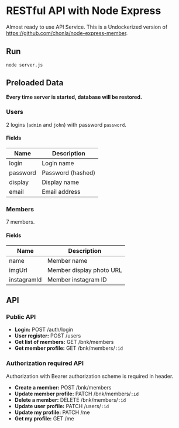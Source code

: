 # RESTful API with Node Express

Almost ready to use API Service. This is a Undockerized version of https://github.com/chonla/node-express-member.

## Run

```
node server.js
```

## Preloaded Data

**Every time server is started, database will be restored.**

### Users

2 logins (`admin` and `john`) with password `password`.

#### Fields

| Name | Description |
| - | - |
| login | Login name |
| password | Password (hashed) |
| display | Display name |
| email | Email address |

### Members

7 members.

#### Fields

| Name | Description |
| - | - |
| name | Member name |
| imgUrl | Member display photo URL |
| instagramId | Member instagram ID |


## API

### Public API

* **Login:** POST /auth/login
* **User register:** POST /users
* **Get list of members:** GET /bnk/members
* **Get member profile:** GET /bnk/members/`:id`

### Authorization required API

Authorization with Bearer authorization scheme is required in header.

* **Create a member:** POST /bnk/members
* **Update member profile:** PATCH /bnk/members/`:id`
* **Delete a member:** DELETE /bnk/members/`:id`
* **Update user profile:** PATCH /users/`:id`
* **Update my profile:** PATCH /me
* **Get my profile:** GET /me
